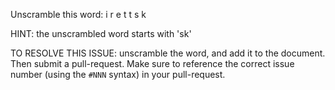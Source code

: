 Unscramble this word: i r e t t s k

HINT: the unscrambled word starts with 'sk'



TO RESOLVE THIS ISSUE: unscramble the word, and add it to the document. Then submit a pull-request.  Make sure to reference the correct issue  number (using the `#NNN` syntax) in your pull-request. 
